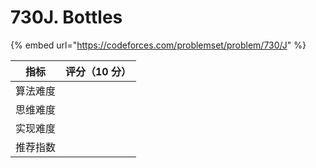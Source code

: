 # 730J. Bottles

{% embed url="https://codeforces.com/problemset/problem/730/J" %}

|  指标  | 评分（10 分） |
| :--: | :------: |
| 算法难度 |          |
| 思维难度 |          |
| 实现难度 |          |
| 推荐指数 |          |



```cpp
```

